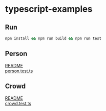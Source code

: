 # typescript-examples

## Run

```sh
npm install && npm run build && npm run test
```

## Person

[README](https://github.com/joeldalley/typescript-examples/blob/master/README.Person.md)<br/>
[person.test.ts](https://github.com/joeldalley/typescript-examples/blob/master/src/examples/person.test.ts)

## Crowd

[README](https://github.com/joeldalley/typescript-examples/blob/master/README.Crowd.md)<br/>
[crowd.test.ts](https://github.com/joeldalley/typescript-examples/blob/master/src/examples/crowd.test.ts)
